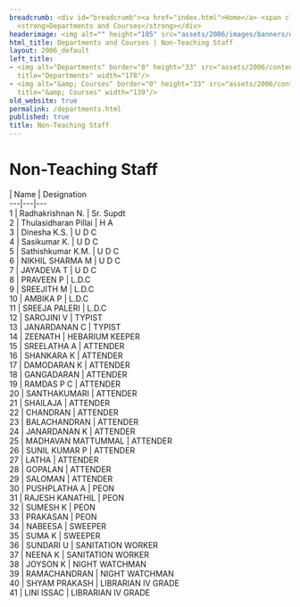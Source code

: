 ```yaml
---
breadcrumb: <div id="breadcrumb"><a href="index.html">Home</a> <span class="breadcrumb_spacer">&gt;</span>
  <strong>Departments and Courses</strong></div>
headerimage: <img alt="" height="105" src="assets/2006/images/banners/departments.jpg" width="472"/>
html_title: Departments and Courses | Non-Teaching Staff
layout: 2006_default
left_title:
- <img alt="Departments" border="0" height="33" src="assets/2006/content/gt/1feff42fea81aa0d5b45da5b2df6d284.png"
  title="Departments" width="178"/>
- <img alt="&amp; Courses" border="0" height="33" src="assets/2006/content/gt/c90c5e06e12c3b50121d89ed43b75e13.png"
  title="&amp; Courses" width="139"/>
old_website: true
permalink: /departments.html
published: true
title: Non-Teaching Staff
---
```


# Non-Teaching Staff

| Name | Designation  
---|---|---  
1 | Radhakrishnan N. | Sr. Supdt  
2 | Thulasidharan Pillai | H A  
3 | Dinesha K.S. | U D C  
4 | Sasikumar K. | U D C  
5 | Sathishkumar K.M. | U D C  
6 | NIKHIL SHARMA M | U D C  
7 | JAYADEVA T | U D C  
8 | PRAVEEN P | L.D.C  
9 | SREEJITH M | L.D.C  
10 | AMBIKA P | L.D.C  
11 | SREEJA PALERI | L.D.C  
12 | SAROJINI V | TYPIST  
13 | JANARDANAN C | TYPIST  
14 | ZEENATH | HEBARIUM KEEPER  
15 | SREELATHA A | ATTENDER  
16 | SHANKARA K | ATTENDER  
17 | DAMODARAN K | ATTENDER  
18 | GANGADARAN | ATTENDER  
19 | RAMDAS P C | ATTENDER  
20 | SANTHAKUMARI | ATTENDER  
21 | SHAILAJA | ATTENDER  
22 | CHANDRAN | ATTENDER  
23 | BALACHANDRAN | ATTENDER  
24 | JANARDANAN K | ATTENDER  
25 | MADHAVAN MATTUMMAL | ATTENDER  
26 | SUNIL KUMAR P | ATTENDER  
27 | LATHA | ATTENDER  
28 | GOPALAN | ATTENDER  
29 | SALOMAN | ATTENDER  
30 | PUSHPLATHA A | PEON  
31 | RAJESH KANATHIL | PEON  
32 | SUMESH K | PEON  
33 | PRAKASAN | PEON  
34 | NABEESA | SWEEPER  
35 | SUMA K | SWEEPER  
36 | SUNDARI U | SANITATION WORKER  
37 | NEENA K | SANITATION WORKER  
38 | JOYSON K | NIGHT WATCHMAN  
39 | RAMACHANDRAN | NIGHT WATCHMAN  
40 | SHYAM PRAKASH | LIBRARIAN IV GRADE  
41 | LINI ISSAC | LIBRARIAN IV GRADE